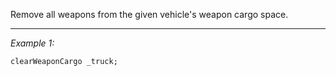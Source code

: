 Remove all weapons from the given vehicle's weapon cargo space.


---
*Example 1:*
```sqf
clearWeaponCargo _truck;
```
